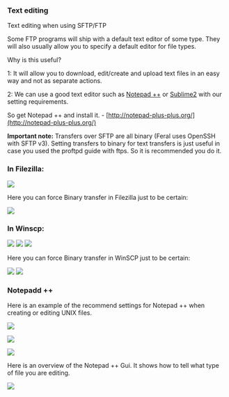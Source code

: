 
### Text editing

Text editing when using SFTP/FTP

Some FTP programs will ship with a default text editor of some type. They will also usually allow you to specify a default editor for file types.

Why is this useful?

1: It will allow you to download, edit/create and upload text files in an easy way and not as separate actions.

2: We can use a good text editor such as [Notepad ++](http://notepad-plus-plus.org/) or [Sublime2](http://www.sublimetext.com/2) with our setting requirements.

So get Notepad ++ and install it. - [http://notepad-plus-plus.org/](http://notepad-plus-plus.org/)

**Important note:** Transfers over SFTP are all binary (Feral uses OpenSSH with SFTP v3). Setting transfers to binary for text transfers is just useful in case you used the proftpd guide with ftps. So it is recommended you do it.

### In Filezilla:

![](https://raw.github.com/feralhosting/feralfilehosting/master/Feral%20Wiki/SFTP%20and%20FTP/Text%20editing/filezilla/1.png)

Here you can force Binary transfer in Filezilla just to be certain:

![](https://raw.github.com/feralhosting/feralfilehosting/master/Feral%20Wiki/SFTP%20and%20FTP/Text%20editing/filezilla/2.png)

### In Winscp:

![](https://raw.github.com/feralhosting/feralfilehosting/master/Feral%20Wiki/SFTP%20and%20FTP/Text%20editing/winscp/1.png)
![](https://raw.github.com/feralhosting/feralfilehosting/master/Feral%20Wiki/SFTP%20and%20FTP/Text%20editing/winscp/2.png)
![](https://raw.github.com/feralhosting/feralfilehosting/master/Feral%20Wiki/SFTP%20and%20FTP/Text%20editing/winscp/3.png)

Here you can force Binary transfer in WinSCP just to be certain:

![](https://raw.github.com/feralhosting/feralfilehosting/master/Feral%20Wiki/SFTP%20and%20FTP/Text%20editing/winscp/transfer%201.png)
![](https://raw.github.com/feralhosting/feralfilehosting/master/Feral%20Wiki/SFTP%20and%20FTP/Text%20editing/winscp/transfer%202.png)

### Notepadd ++

Here is an example of the recommend settings for Notepad ++ when creating or editing UNIX files.

![](https://raw.github.com/feralhosting/feralfilehosting/master/Feral%20Wiki/SFTP%20and%20FTP/Text%20editing/notepad++/1.settings.png)

![](https://raw.github.com/feralhosting/feralfilehosting/master/Feral%20Wiki/SFTP%20and%20FTP/Text%20editing/notepad++/2.new.file.png)

![](https://raw.github.com/feralhosting/feralfilehosting/master/Feral%20Wiki/SFTP%20and%20FTP/Text%20editing/notepad++/3.tabs.png)

Here is an overview of the Notepad ++ Gui. It shows how to tell what type of file you are editing.

![](https://raw.github.com/feralhosting/feralfilehosting/master/Feral%20Wiki/SFTP%20and%20FTP/Text%20editing/notepad++/eol.png)



